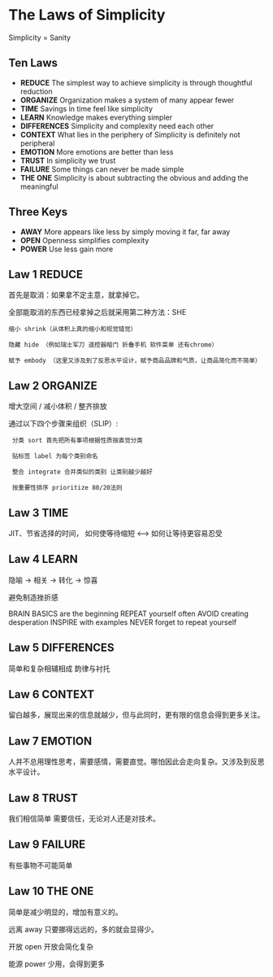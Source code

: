 # The Laws of Simplicity

Simplicity = Sanity

## Ten Laws

- **REDUCE** The simplest way to achieve simplicity is through thoughtful reduction
- **ORGANIZE** Organization makes a system of many appear fewer
- **TIME** Savings in time feel like simplicity
- **LEARN** Knowledge makes everything simpler
- **DIFFERENCES** Simplicity and complexity need each other
- **CONTEXT** What lies in the periphery of Simplicity is definitely not peripheral
- **EMOTION** More emotions are better than less
- **TRUST** In simplicity we trust
- **FAILURE** Some things can never be made simple
- **THE ONE** Simplicity is about subtracting the obvious and adding the meaningful

## Three Keys
- **AWAY** More appears like less by simply moving it far, far away
- **OPEN** Openness simplifies complexity
- **POWER** Use less gain more

## Law 1 REDUCE

首先是取消：如果拿不定主意，就拿掉它。

全部能取消的东西已经拿掉之后就采用第二种方法：SHE

    缩小 shrink（从体积上真的缩小和视觉错觉）

    隐藏 hide （例如瑞士军刀 遥控器暗门 折叠手机 软件菜单 还有chrome）

    赋予 embody （这里又涉及到了反思水平设计，赋予商品品牌和气质，让商品简化而不简单）

## Law 2 ORGANIZE

增大空间 / 减小体积 / 整齐排放

通过以下四个步骤来组织（SLIP）:

     分类 sort 首先把所有事项根据性质按直觉分类

     贴标签 label 为每个类别命名

     整合 integrate 合并类似的类别 让类别越少越好

     按重要性排序 prioritize 80/20法则

## Law 3 TIME

JIT、节省选择的时间， 如何使等待缩短 <--> 如何让等待更容易忍受

## Law 4 LEARN

隐喻 -> 相关 -> 转化 -> 惊喜

避免制造挫折感

BRAIN
    BASICS are the beginning
    REPEAT yourself often
    AVOID creating desperation
    INSPIRE with examples
    NEVER forget to repeat yourself

## Law 5 DIFFERENCES

简单和复杂相辅相成 韵律与衬托

## Law 6 CONTEXT
留白越多，展现出来的信息就越少，但与此同时，更有限的信息会得到更多关注。

## Law 7 EMOTION
人并不总用理性思考，需要感情，需要直觉。哪怕因此会走向复杂。又涉及到反思水平设计。

## Law 8 TRUST
我们相信简单 需要信任，无论对人还是对技术。

## Law 9 FAILURE
有些事物不可能简单

## Law 10 THE ONE

简单是减少明显的，增加有意义的。

远离 away 只要挪得远远的，多的就会显得少。

开放 open 开放会简化复杂

能源 power 少用，会得到更多